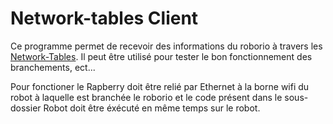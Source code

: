# Network-tables Client

Ce programme permet de recevoir des informations du roborio à travers les 
[Network-Tables](https://wpilib.screenstepslive.com/s/currentCS/m/75361/l/843361-what-is-networktables).
Il peut être utilisé pour tester le bon fonctionnement des branchements, ect...

Pour fonctioner le Rapberry doit être relié par Ethernet à la borne wifi du robot à laquelle est branchée le roborio et le code présent dans le sous-dossier Robot doit être éxécuté en même temps sur le robot.
